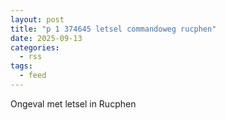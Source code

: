 ```yaml
---
layout: post
title: "p 1 374645 letsel commandoweg rucphen"
date: 2025-09-13
categories: 
  - rss
tags: 
  - feed
---
```


Ongeval met letsel in Rucphen
